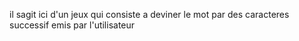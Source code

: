 il sagit ici d'un jeux qui consiste a deviner le mot par des caracteres successif emis par l'utilisateur
